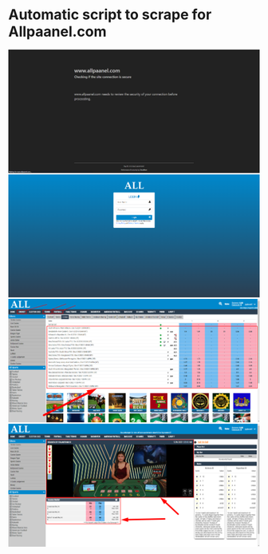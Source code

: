 # Automatic script to scrape for Allpaanel.com

![landingpage](./screen/Screenshot_1.png)
![landingpage](./screen/Screenshot_2.png)
![landingpage](./screen/Screenshot_3.png)
![landingpage](./screen/Screenshot_4.png)
